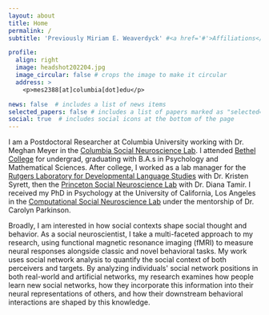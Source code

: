```yaml
---
layout: about
title: Home
permalink: /
subtitle: 'Previously Miriam E. Weaverdyck' #<a href='#'>Affiliations</a>. Address. Contacts. Moto. Etc.

profile:
  align: right
  image: headshot202204.jpg
  image_circular: false # crops the image to make it circular
  address: >
    <p>mes2388[at]columbia[dot]edu</p>

news: false  # includes a list of news items
selected_papers: false # includes a list of papers marked as "selected={true}"
social: true  # includes social icons at the bottom of the page
---
```


I am a Postdoctoral Researcher at Columbia University working with Dr. Meghan Meyer in the [Columbia Social Neuroscience Lab](http://columbiasocialneurosciencelab.com/). I attended [Bethel College](https://www.bethelks.edu/) for undergrad, graduating with B.A.s in Psychology and Mathematical Sciences. After college, I worked as a lab manager for the [Rutgers Laboratory for Developmental Language Studies](https://sites.rutgers.edu/language-studies/) with Dr. Kristen Syrett, then the [Princeton Social Neuroscience Lab](https://psnlab.princeton.edu/) with Dr. Diana Tamir. I received my PhD in Psychology at the University of California, Los Angeles in the [Computational Social Neuroscience Lab](http://csnlab.org/) under the mentorship of Dr. Carolyn Parkinson.

Broadly, I am interested in how social contexts shape social thought and behavior. As a social neuroscientist, I take a multi-faceted approach to my research, using functional magnetic resonance imaging (fMRI) to measure neural responses alongside classic and novel behavioral tasks. My work uses social network analysis to quantify the social context of both perceivers and targets. By analyzing individuals' social network positions in both real-world and artificial networks, my research examines how people learn new social networks, how they incorporate this information into their neural representations of others, and how their downstream behavioral interactions are shaped by this knowledge.
